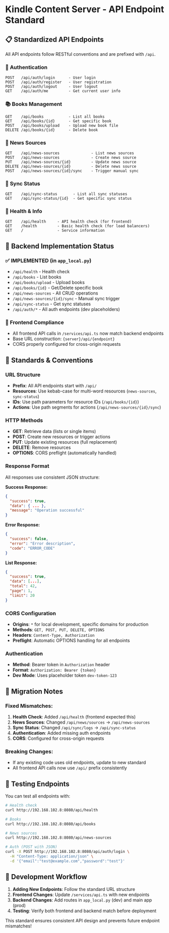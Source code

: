 # Kindle Content Server - API Endpoint Standard

## 📋 **Standardized API Endpoints**

All API endpoints follow RESTful conventions and are prefixed with `/api`.

### 🔐 **Authentication**
```
POST   /api/auth/login      - User login
POST   /api/auth/register   - User registration  
POST   /api/auth/logout     - User logout
GET    /api/auth/me         - Get current user info
```

### 📚 **Books Management**
```
GET    /api/books           - List all books
GET    /api/books/{id}      - Get specific book
POST   /api/books/upload    - Upload new book file
DELETE /api/books/{id}      - Delete book
```

### 📰 **News Sources**
```
GET    /api/news-sources              - List news sources
POST   /api/news-sources              - Create news source
PUT    /api/news-sources/{id}         - Update news source
DELETE /api/news-sources/{id}         - Delete news source
POST   /api/news-sources/{id}/sync    - Trigger manual sync
```

### 🔄 **Sync Status**
```
GET    /api/sync-status       - List all sync statuses
GET    /api/sync-status/{id}  - Get specific sync status
```

### 🏥 **Health & Info**
```
GET    /api/health     - API health check (for frontend)
GET    /health         - Basic health check (for load balancers)
GET    /               - Service information
```

## 🔧 **Backend Implementation Status**

### ✅ **IMPLEMENTED** (in `app_local.py`)
- `/api/health` - Health check
- `/api/books` - List books  
- `/api/books/upload` - Upload books
- `/api/books/{id}` - Get/Delete specific book
- `/api/news-sources` - All CRUD operations
- `/api/news-sources/{id}/sync` - Manual sync trigger
- `/api/sync-status` - Get sync statuses
- `/api/auth/*` - All auth endpoints (dev placeholders)

### 📱 **Frontend Compliance**
- All frontend API calls in `/services/api.ts` now match backend endpoints
- Base URL construction: `{server}/api/{endpoint}`
- CORS properly configured for cross-origin requests

## 🎯 **Standards & Conventions**

### **URL Structure**
- **Prefix**: All API endpoints start with `/api/`
- **Resources**: Use kebab-case for multi-word resources (`news-sources`, `sync-status`)
- **IDs**: Use path parameters for resource IDs (`/api/books/{id}`)
- **Actions**: Use path segments for actions (`/api/news-sources/{id}/sync`)

### **HTTP Methods**
- **GET**: Retrieve data (lists or single items)
- **POST**: Create new resources or trigger actions
- **PUT**: Update existing resources (full replacement)
- **DELETE**: Remove resources
- **OPTIONS**: CORS preflight (automatically handled)

### **Response Format**
All responses use consistent JSON structure:

**Success Response:**
```json
{
  "success": true,
  "data": { ... },
  "message": "Operation successful"
}
```

**Error Response:**
```json
{
  "success": false,
  "error": "Error description",
  "code": "ERROR_CODE"
}
```

**List Response:**
```json
{
  "success": true,
  "data": [...],
  "total": 42,
  "page": 1,
  "limit": 20
}
```

### **CORS Configuration**
- **Origins**: `*` for local development, specific domains for production
- **Methods**: `GET, POST, PUT, DELETE, OPTIONS`
- **Headers**: `Content-Type, Authorization`
- **Preflight**: Automatic OPTIONS handling for all endpoints

### **Authentication**
- **Method**: Bearer token in `Authorization` header
- **Format**: `Authorization: Bearer {token}`
- **Dev Mode**: Uses placeholder token `dev-token-123`

## 🔄 **Migration Notes**

### **Fixed Mismatches:**
1. **Health Check**: Added `/api/health` (frontend expected this)
2. **News Sources**: Changed `/api/news/sources` → `/api/news-sources`
3. **Sync Status**: Changed `/api/sync/logs` → `/api/sync-status`
4. **Authentication**: Added missing auth endpoints
5. **CORS**: Configured for cross-origin requests

### **Breaking Changes:**
- If any existing code uses old endpoints, update to new standard
- All frontend API calls now use `/api/` prefix consistently

## 🚀 **Testing Endpoints**

You can test all endpoints with:

```bash
# Health check
curl http://192.168.102.8:8080/api/health

# Books
curl http://192.168.102.8:8080/api/books

# News sources  
curl http://192.168.102.8:8080/api/news-sources

# Auth (POST with JSON)
curl -X POST http://192.168.102.8:8080/api/auth/login \
  -H "Content-Type: application/json" \
  -d '{"email":"test@example.com","password":"test"}'
```

## 📝 **Development Workflow**

1. **Adding New Endpoints**: Follow the standard URL structure
2. **Frontend Changes**: Update `/services/api.ts` with new endpoints  
3. **Backend Changes**: Add routes in `app_local.py` (dev) and main app (prod)
4. **Testing**: Verify both frontend and backend match before deployment

This standard ensures consistent API design and prevents future endpoint mismatches!